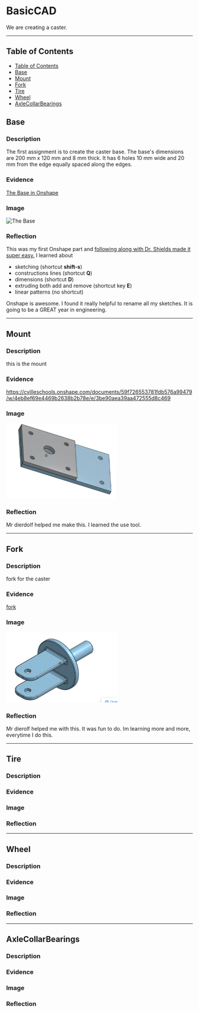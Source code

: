 # BasicCAD

We are creating a caster.

---
## Table of Contents
* [Table of Contents](#Table-of-Contents)
* [Base](#Base)
* [Mount](#Mount)
* [Fork](#Fork)
* [Tire](#Tire)
* [Wheel](#Wheel)
* [AxleCollarBearings](#AxleCollarBearings)

## Base

### Description

The first assignment is to create the caster base.  The base's dimensions are 200 mm x 120 mm and 8 mm thick.  It has 6 holes 10 mm wide and 20 mm from the edge equally spaced along the edges.

### Evidence
[The Base in Onshape](https://cvilleschools.onshape.com/documents/0d70f655203ca304cb3c5b7d/w/f55603f962f6fc74f5548a68/e/41d730c570a8d75fce9f51b6)

### Image

<img src="https://github.com/OneCHSEngr/BasicCAD/blob/master/images/Base.jpg?raw=true" alt="The Base" width="200">

### Reflection

This was my first Onshape part and [following along with Dr. Shields made it super easy.](https://www.youtube.com/watch?v=93BFUD-HAG8&feature=emb_title&scrlybrkr=5670f0b4)  I learned about 
* sketching (shortcut **shift-s**)
* constructions lines (shortcut **Q**)
* dimensions (shortcut **D**)
* extruding both add and remove (shortcut key **E**)
* linear patterns (no shortcut)

Onshape is awesome.  I found it really helpful to rename all my sketches.  It is going to be a GREAT year in engineering.

---


## Mount

### Description

this is the mount

### Evidence

https://cvilleschools.onshape.com/documents/59f726553781fdb576a99479/w/4eb8ef69e4469b2638b2b78e/e/3be90aea39aa472555d8c469

### Image

<img src="images/%20mount.png" width="300">

### Reflection

Mr dierdolf helped me make this. I learned the use tool.

---


## Fork

### Description

fork for the caster

### Evidence

[fork](https://cvilleschools.onshape.com/documents/59f726553781fdb576a99479/w/4eb8ef69e4469b2638b2b78e/e/3be90aea39aa472555d8c469)



### Image

<img src="images/fork.png" width="300">

### Reflection

Mr dierolf helped me with this. It was fun to do. Im learning more and more, everytime I do this.

---


## Tire

### Description

### Evidence

### Image

### Reflection

---


## Wheel

### Description

### Evidence

### Image

### Reflection

---


## AxleCollarBearings

### Description

### Evidence

### Image

### Reflection

